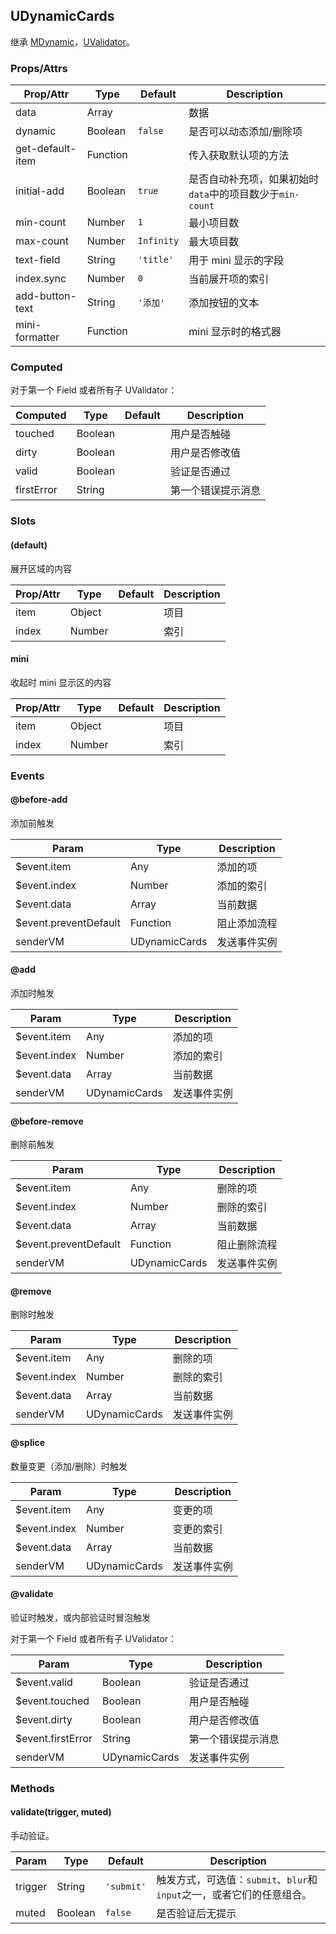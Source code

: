 ## UDynamicCards

继承 [MDynamic](../m-dynamic)，[UValidator](../u-validator)。

### Props/Attrs

| Prop/Attr | Type | Default | Description |
| --------- | ---- | ------- | ----------- |
| data | Array | | 数据 |
| dynamic | Boolean | `false` | 是否可以动态添加/删除项 |
| get-default-item | Function | | 传入获取默认项的方法 |
| initial-add | Boolean | `true` | 是否自动补充项，如果初始时`data`中的项目数少于`min-count` |
| min-count | Number | `1` | 最小项目数 |
| max-count | Number | `Infinity` | 最大项目数 |
| text-field | String | `'title'` | 用于 mini 显示的字段 |
| index.sync | Number | `0` | 当前展开项的索引 |
| add-button-text | String | `'添加'` | 添加按钮的文本 |
| mini-formatter | Function | | mini 显示时的格式器 |

### Computed

对于第一个 Field 或者所有子 UValidator：

| Computed | Type | Default | Description |
| -------- | ---- | ------- | ----------- |
| touched | Boolean | | 用户是否触碰 |
| dirty | Boolean | | 用户是否修改值 |
| valid | Boolean | | 验证是否通过 |
| firstError | String | | 第一个错误提示消息 |

### Slots

#### (default)

展开区域的内容

| Prop/Attr | Type | Default | Description |
| --------- | ---- | ------- | ----------- |
| item | Object | | 项目 |
| index | Number | | 索引 |

#### mini

收起时 mini 显示区的内容

| Prop/Attr | Type | Default | Description |
| --------- | ---- | ------- | ----------- |
| item | Object | | 项目 |
| index | Number | | 索引 |

### Events

#### @before-add

添加前触发

| Param | Type | Description |
| ----- | ---- | ----------- |
| $event.item | Any | 添加的项 |
| $event.index | Number | 添加的索引 |
| $event.data | Array | 当前数据 |
| $event.preventDefault | Function | 阻止添加流程 |
| senderVM | UDynamicCards | 发送事件实例 |

#### @add

添加时触发

| Param | Type | Description |
| ----- | ---- | ----------- |
| $event.item | Any | 添加的项 |
| $event.index | Number | 添加的索引 |
| $event.data | Array | 当前数据 |
| senderVM | UDynamicCards | 发送事件实例 |

#### @before-remove

删除前触发

| Param | Type | Description |
| ----- | ---- | ----------- |
| $event.item | Any | 删除的项 |
| $event.index | Number | 删除的索引 |
| $event.data | Array | 当前数据 |
| $event.preventDefault | Function | 阻止删除流程 |
| senderVM | UDynamicCards | 发送事件实例 |

#### @remove

删除时触发

| Param | Type | Description |
| ----- | ---- | ----------- |
| $event.item | Any | 删除的项 |
| $event.index | Number | 删除的索引 |
| $event.data | Array | 当前数据 |
| senderVM | UDynamicCards | 发送事件实例 |

#### @splice

数量变更（添加/删除）时触发

| Param | Type | Description |
| ----- | ---- | ----------- |
| $event.item | Any | 变更的项 |
| $event.index | Number | 变更的索引 |
| $event.data | Array | 当前数据 |
| senderVM | UDynamicCards | 发送事件实例 |

#### @validate

验证时触发，或内部验证时冒泡触发

对于第一个 Field 或者所有子 UValidator：

| Param | Type | Description |
| ----- | ---- | ----------- |
| $event.valid | Boolean | 验证是否通过 |
| $event.touched | Boolean | 用户是否触碰 |
| $event.dirty | Boolean | 用户是否修改值 |
| $event.firstError | String | 第一个错误提示消息 |
| senderVM | UDynamicCards | 发送事件实例 |

### Methods

#### validate(trigger, muted)

手动验证。

| Param | Type | Default | Description |
| ----- | ---- | ------- | ----------- |
| trigger | String | `'submit'` | 触发方式，可选值：`submit`、`blur`和`input`之一，或者它们的任意组合。 |
| muted | Boolean | `false` | 是否验证后无提示 |
